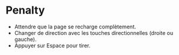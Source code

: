 #  Penalty

- Attendre que la page se recharge complètement.
- Changer de direction avec les touches directionnelles (droite ou gauche).
- Appuyer sur Espace pour tirer.
